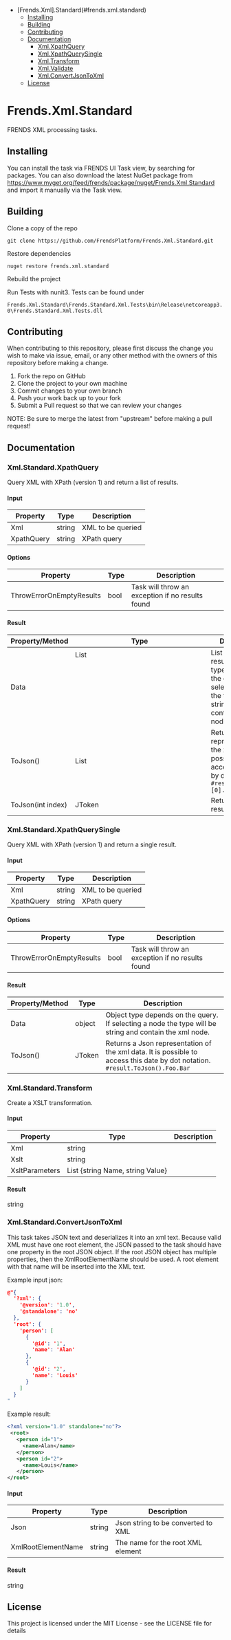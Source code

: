 - [Frends.Xml].Standard(#frends.xml.standard)
   - [Installing](#installing)
   - [Building](#building)
   - [Contributing](#contributing)
   - [Documentation](#documentation)
     - [Xml.XpathQuery](#xmlxpathquery) 
     - [Xml.XpathQuerySingle](#xmlxpathquerysingle)
     - [Xml.Transform](#xmltransform)
     - [Xml.Validate](#xmlvalidate)
     - [Xml.ConvertJsonToXml](#xmlconvertjsontoxml)
   - [License](#license)
   
# Frends.Xml.Standard
FRENDS XML processing tasks.

## Installing
You can install the task via FRENDS UI Task view, by searching for packages. You can also download the latest NuGet package from https://www.myget.org/feed/frends/package/nuget/Frends.Xml.Standard and import it manually via the Task view.

## Building
Clone a copy of the repo

`git clone https://github.com/FrendsPlatform/Frends.Xml.Standard.git`

Restore dependencies

`nuget restore frends.xml.standard`

Rebuild the project

Run Tests with nunit3. Tests can be found under

`Frends.Xml.Standard\Frends.Standard.Xml.Tests\bin\Release\netcoreapp3.0\Frends.Standard.Xml.Tests.dll`


## Contributing
When contributing to this repository, please first discuss the change you wish to make via issue, email, or any other method with the owners of this repository before making a change.

1. Fork the repo on GitHub
2. Clone the project to your own machine
3. Commit changes to your own branch
4. Push your work back up to your fork
5. Submit a Pull request so that we can review your changes

NOTE: Be sure to merge the latest from "upstream" before making a pull request!

## Documentation

### Xml.Standard.XpathQuery
Query XML with XPath (version 1) and return a list of results.

#### Input

| Property        | Type     | Description       |
|-----------------|----------|-------------------|
| Xml             | string   | XML to be queried | 
| XpathQuery      | string   | XPath query       |

#### Options

| Property                 | Type             | Description                                    |
|--------------------------|------------------|------------------------------------------------|
| ThrowErrorOnEmptyResults | bool             | Task will throw an exception if no results found |


#### Result

| Property/Method   | Type           | Description                 |
|-------------------|----------------|-----------------------------|
| Data              | List<object>   | List of query results. Object type depends on the query. If selecting a node the type will be string and contain the xml node.  |
| ToJson()          | List<JToken>   | Returns a Json representation of the xml data. It is possible to access this date by dot notation. `#result.ToJson()[0].Foo.Bar` |
| ToJson(int index) | JToken         | Returns a single result as Json  |


### Xml.Standard.XpathQuerySingle

Query XML with XPath (version 1) and return a single result.

#### Input

| Property        | Type     | Description       |
|-----------------|----------|-------------------|
| Xml             | string   | XML to be queried | 
| XpathQuery      | string   | XPath query       |

#### Options

| Property                 | Type             | Description                                    |
|--------------------------|------------------|------------------------------------------------|
| ThrowErrorOnEmptyResults | bool             | Task will throw an exception if no results found |


#### Result

| Property/Method   | Type           | Description                 |
|-------------------|----------------|-----------------------------|
| Data              | object         | Object type depends on the query. If selecting a node the type will be string and contain the xml node.  |
| ToJson()          | JToken         | Returns a Json representation of the xml data. It is possible to access this date by dot notation. `#result.ToJson().Foo.Bar` |

### Xml.Standard.Transform 

Create a XSLT transformation.

#### Input

| Property        | Type                             | Description                  |
|-----------------|----------------------------------|------------------------------|
| Xml             | string                           |                              | 
| Xslt            | string                           |                              | 
| XsltParameters  | List {string Name, string Value} |                              |

#### Result
string

### Xml.Standard.ConvertJsonToXml

This task takes JSON text and deserializes it into an xml text.
Because valid XML must have one root element, the JSON passed to the task should have one property in the root JSON object. If the root JSON object has multiple properties, then the XmlRootElementName should be used. A root element with that name will be inserted into the XML text.

Example input json: 
```json
@"{
  '?xml': {
    '@version': '1.0',
    '@standalone': 'no'
  },
  'root': {
    'person': [
      {
        '@id': '1',
        'name': 'Alan'
      },
      {
        '@id': '2',
        'name': 'Louis'
      }
    ]
  }
"
````

Example result:
```xml
<?xml version="1.0" standalone="no"?>
 <root>
   <person id="1">
     <name>Alan</name>
   </person>
   <person id="2">
     <name>Louis</name>
   </person>
</root>
```
#### Input

| Property        | Type      | Description                                  |
|-----------------|-----------|----------------------------------------------|
| Json             | string   | Json string to be converted to XML  |
| XmlRootElementName      | string  | The name for the root XML element |


#### Result

string

## License

This project is licensed under the MIT License - see the LICENSE file for details
